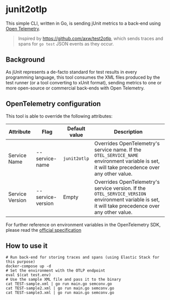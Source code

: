 # junit2otlp

This simple CLI, written in Go, is sending jUnit metrics to a back-end using [Open Telemetry](https://opentelemetry.io).

> Inspired by https://github.com/axw/test2otlp, which sends traces and spans for `go test` JSON events as they occur.

## Background
As jUnit represents a de-facto standard for test results in every programming language, this tool consumes the XML files produced by the test runner (or a tool converting to xUnit format), sending metrics to one or more open-source or commercial back-ends with Open Telemetry.

## OpenTelemetry configuration
This tool is able to override the following attributes:

| Attribute | Flag | Default value | Description |
| --------- | ---- | ------------- | ----------- |
| Service Name | --service-name | `junit2otlp` | Overrides OpenTelemetry's service name. If the `OTEL_SERVICE_NAME` environment variable is set, it will take precedence over any other value. |
| Service Version | --service-version | Empty | Overrides OpenTelemetry's service version. If the `OTEL_SERVICE_VERSION` environment variable is set, it will take precedence over any other value. |

For further reference on environment variables in the OpenTelemetry SDK, please read the [official specification](https://opentelemetry.io/docs/reference/specification/sdk-environment-variables/)

## How to use it

```shell
# Run back-end for storing traces and spans (using Elastic Stack for this purpose)
docker-compose up -d
# Set the environment with the OTLP endpoint
eval $(cat test.env)
# Use the sample XML file and pass it to the binary
cat TEST-sample.xml | go run main.go semconv.go
cat TEST-sample2.xml | go run main.go semconv.go
cat TEST-sample3.xml | go run main.go semconv.go
```
